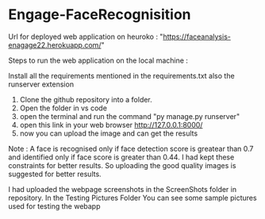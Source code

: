 # Engage-FaceRecognisition

Url for deployed web application on heuroko : "https://faceanalysis-enagage22.herokuapp.com/"

Steps to run the web application on the local machine :

Install all the requirements mentioned in the requirements.txt also the runserver extension

1. Clone the github repository into a folder.
2. Open the folder in vs code 
3. open the terminal and run the command  "py manage.py runserver" 
4. open this link in your web browser http://127.0.0.1:8000/
5. now you can upload the image and can get the results

Note : A face is recognised only if face detection score is greatear than 0.7 and identified only if face score is greater than 0.44. I had kept these constraints for better results. So uploading the good quality images is suggested for better results.

I had uploaded the webpage screenshots in the ScreenShots folder in repository.
In the Testing Pictures Folder You can see some sample pictures used for testing the webapp
